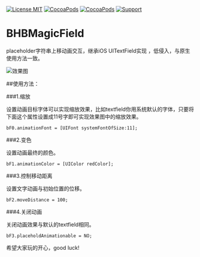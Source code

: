 [![License MIT](https://img.shields.io/badge/license-MIT-green.svg?style=flat)](https://raw.githubusercontent.com/bb-coder/BHBMagicField/master/LICENSE)
[![CocoaPods](http://img.shields.io/cocoapods/v/YYKit.svg?style=flat)](http://cocoapods.org/?q=BHBMagicField)
[![CocoaPods](http://img.shields.io/cocoapods/p/YYKit.svg?style=flat)](http://cocoapods.org/?q=BHBMagicField)
[![Support](https://img.shields.io/badge/support-iOS%207%2B%20-blue.svg?style=flat)](https://www.apple.com/nl/ios/)

# BHBMagicField
placeholder字符串上移动画交互，继承iOS UITextField实现 ，低侵入，与原生使用方法一致。

![效果图](http://7xkdhe.com1.z0.glb.clouddn.com/MagicField.gif)


##使用方法：

###1.缩放

设置动画目标字体可以实现缩放效果，比如textfield你用系统默认的字体，只要将下面这个属性设置成11号字即可实现效果图中的缩放效果。

    bF0.animationFont = [UIFont systemFontOfSize:11];

###2.变色

设置动画最终的颜色。

    bF1.animationColor = [UIColor redColor];

###3.控制移动距离

设置文字动画与初始位置的位移。

    bF2.moveDistance = 100;

###4.关闭动画

关闭动画效果与默认的textfield相同。

    bF3.placeholdAnimationable = NO;


希望大家玩的开心，good luck!
